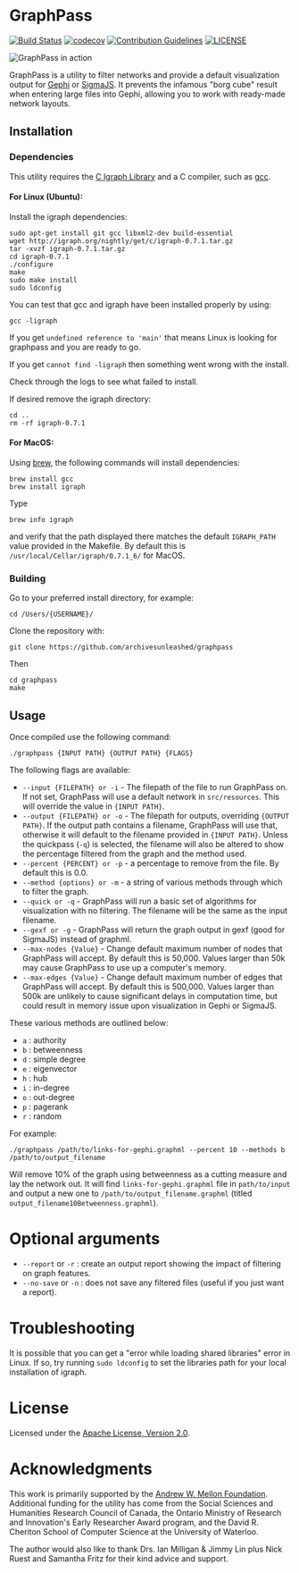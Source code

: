 # GraphPass
[![Build Status](https://travis-ci.org/archivesunleashed/graphpass.svg?branch=master)](https://travis-ci.org/archivesunleashed/graphpass)
[![codecov](https://codecov.io/gh/archivesunleashed/graphpass/branch/master/graph/badge.svg)](https://codecov.io/gh/archivesunleashed/graphpass)
[![Contribution Guidelines](http://img.shields.io/badge/CONTRIBUTING-Guidelines-blue.svg)](./CONTRIBUTING.md)
[![LICENSE](https://img.shields.io/badge/license-Apache-blue.svg?style=flat-square)](./LICENSE)

![GraphPass in action](https://user-images.githubusercontent.com/3834704/35356808-87152cf0-011f-11e8-9264-9c411ca16b3e.png)

GraphPass is a utility to filter networks and provide a default
visualization output for [Gephi](https://gephi.org/) or [SigmaJS](https://sigmaja.org). It prevents the infamous "borg cube" result when entering large files into Gephi, allowing you to work with ready-made network layouts.

## Installation

### Dependencies

This utility requires the [C Igraph Library](http://igraph.org/c/) and
a C compiler, such as [gcc](https://gcc.gnu.org/).

#### For Linux (Ubuntu):

Install the igraph dependencies:

```
sudo apt-get install git gcc libxml2-dev build-essential
wget http://igraph.org/nightly/get/c/igraph-0.7.1.tar.gz
tar -xvzf igraph-0.7.1.tar.gz
cd igraph-0.7.1
./configure
make
sudo make install
sudo ldconfig
```

You can test that gcc and igraph have been installed properly by using:

```
gcc -ligraph
```

If you get `undefined reference to 'main'` that means Linux is looking for
graphpass and you are ready to go.

If you get `cannot find -ligraph` then something went wrong with the install.

Check through the logs to see what failed to install.

If desired remove the igraph directory:

```
cd ..
rm -rf igraph-0.7.1
```

#### For MacOS:

Using [brew](https://brew.sh/), the following commands will install dependencies:

```
brew install gcc
brew install igraph
```

Type

```
brew info igraph
```

and verify that the path displayed there matches the default `IGRAPH_PATH` value provided in the Makefile. By default this is `/usr/local/Cellar/igraph/0.7.1_6/` for MacOS.

### Building

Go to your preferred install directory, for example:

```
cd /Users/{USERNAME}/
```

Clone the repository with:

```
git clone https://github.com/archivesunleashed/graphpass
```

Then

```
cd graphpass
make
```

## Usage

Once compiled use the following command:

```
./graphpass {INPUT PATH} {OUTPUT PATH} {FLAGS}
```

The following flags are available:

* `--input {FILEPATH} or -i` - The filepath of the file to run GraphPass on. If not set, GraphPass will use
a default network in `src/resources`. This will override the value in `{INPUT PATH}`.
* `--output {FILEPATH} or -o` - The filepath for outputs, overriding `{OUTPUT PATH}`. If the output path contains a filename, GraphPass will use that, otherwise it will default to the filename provided in `{INPUT PATH}`. Unless the quickpass (`-q`) is selected, the filename will also be altered to show the percentage filtered from the graph and the method used.
* `--percent {PERCENT} or -p` - a percentage to remove from the file. By default this is 0.0.
* `--method {options} or -m` - a string of various methods through which to filter the
graph.
* `--quick or -q` - GraphPass will run a basic set of algorithms for visualization with no filtering. The filename will be the same as the input filename.
* `--gexf or -g` - GraphPass will return the graph output in gexf (good for SigmaJS) instead of graphml.
* `--max-nodes {Value}` - Change default maximum number of nodes that GraphPass will accept. By default this is 50,000. Values larger than 50k may cause GraphPass to use up a computer's memory.
* `--max-edges {Value}` - Change default maximum number of edges that GraphPass will accept. By default this is 500,000. Values larger than 500k are unlikely to cause significant delays in computation time, but could result in memory issue upon visualization in Gephi or SigmaJS.

These various methods are outlined below:

* `a` : authority
* `b` : betweenness
* `d` : simple degree
* `e` : eigenvector
* `h` : hub
* `i` : in-degree
* `o` : out-degree
* `p` : pagerank
* `r` : random

For example:

```
./graphpass /path/to/links-for-gephi.graphml --percent 10 --methods b /path/to/output_filename
```

Will remove 10% of the graph using betweenness as a cutting measure and lay the network out. It will find `links-for-gephi.graphml` file in `path/to/input` and output a new one to `/path/to/output_filename.graphml` (titled `output_filename10Betweenness.graphml`).

# Optional arguments

* `--report` or `-r` : create an output report showing the impact of filtering on graph features.
* `--no-save` or `-n` : does not save any filtered files (useful if you just want a report).

# Troubleshooting

It is possible that you can get a "error while loading shared libraries" error in Linux. If so, try running `sudo ldconfig` to set the libraries path for your local installation of igraph.

# License

Licensed under the [Apache License, Version 2.0](http://www.apache.org/licenses/LICENSE-2.0).

# Acknowledgments

This work is primarily supported by the [Andrew W. Mellon Foundation](https://uwaterloo.ca/arts/news/multidisciplinary-project-will-help-historians-unlock). Additional funding for the utility has come from the Social Sciences and Humanities Research Council of Canada, the Ontario Ministry of Research and Innovation's Early Researcher Award program, and the David R. Cheriton School of Computer Science at the University of Waterloo.

The author would also like to thank Drs. Ian Milligan & Jimmy Lin plus Nick Ruest and Samantha Fritz for their kind advice and support.
